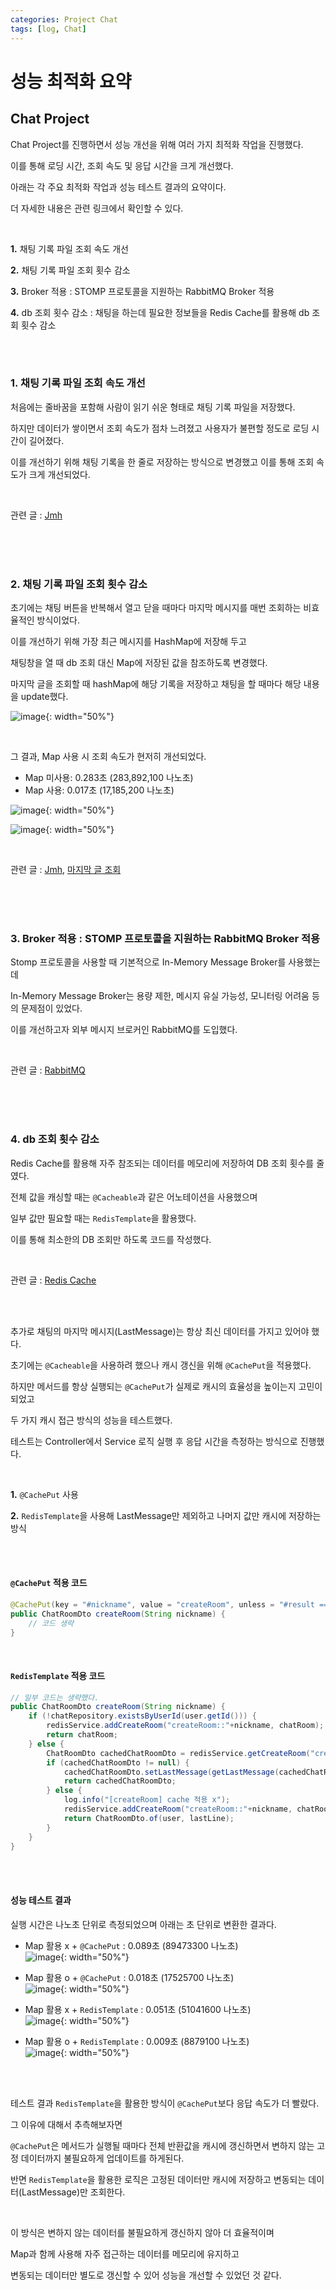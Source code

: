 ```yaml
---
categories: Project Chat
tags: [log, Chat]
---
```


# 성능 최적화 요약 
## Chat Project
Chat Project를 진행하면서 성능 개선을 위해 여러 가지 최적화 작업을 진행했다.

이를 통해 로딩 시간, 조회 속도 및 응답 시간을 크게 개선했다. 

아래는 각 주요 최적화 작업과 성능 테스트 결과의 요약이다.

더 자세한 내용은 관련 링크에서 확인할 수 있다.

<br>

**1.** 채팅 기록 파일 조회 속도 개선

**2.** 채팅 기록 파일 조회 횟수 감소

**3.** Broker 적용 : STOMP 프로토콜을 지원하는 RabbitMQ Broker 적용

**4.** db 조회 횟수 감소 : 채팅을 하는데 필요한 정보들을 Redis Cache를 활용해 db 조회 횟수 감소

<br><br>

### 1. 채팅 기록 파일 조회 속도 개선
처음에는 줄바꿈을 포함해 사람이 읽기 쉬운 형태로 채팅 기록 파일을 저장했다.

하지만 데이터가 쌓이면서 조회 속도가 점차 느려졌고 사용자가 불편할 정도로 로딩 시간이 길어졌다. 

이를 개선하기 위해 채팅 기록을 한 줄로 저장하는 방식으로 변경했고 이를 통해 조회 속도가 크게 개선되었다.

<br>

관련 글 : [Jmh](https://haedal-uni.github.io/posts/JMH/#%ED%8C%8C%EC%9D%BC-%EB%A7%88%EC%A7%80%EB%A7%89-%EA%B8%80%EB%A7%8C-%EC%A1%B0%ED%9A%8C%ED%95%98%EA%B8%B0)

<br><br><br>

### 2. 채팅 기록 파일 조회 횟수 감소
초기에는 채팅 버튼을 반복해서 열고 닫을 때마다 마지막 메시지를 매번 조회하는 비효율적인 방식이었다.

이를 개선하기 위해 가장 최근 메시지를 HashMap에 저장해 두고 

채팅창을 열 때 db 조회 대신 Map에 저장된 값을 참조하도록 변경했다.

마지막 글을 조회할 때 hashMap에 해당 기록을 저장하고 채팅을 할 때마다 해당 내용을 update했다. 

![image](https://github.com/user-attachments/assets/232ab889-b808-416e-80f9-308ec82f6a30){: width="50%"}    

<br>

그 결과, Map 사용 시 조회 속도가 현저히 개선되었다.

- Map 미사용: 0.283초 (283,892,100 나노초)
- Map 사용: 0.017초 (17,185,200 나노초)

![image](https://github.com/user-attachments/assets/faf156f0-7f1c-4ad0-8873-2bbbfb61d509){: width="50%"}    

![image](https://github.com/user-attachments/assets/ddcabf45-2033-4148-8209-2abd7a49b156){: width="50%"}    

<br>

관련 글 : [Jmh](https://haedal-uni.github.io/posts/JMH/#%ED%8C%8C%EC%9D%BC-%EB%A7%88%EC%A7%80%EB%A7%89-%EA%B8%80%EB%A7%8C-%EC%A1%B0%ED%9A%8C%ED%95%98%EA%B8%B0), 
[마지막 글 조회](https://haedal-uni.github.io/posts/%EB%A7%88%EC%A7%80%EB%A7%89-%EA%B8%80-%EC%A1%B0%ED%9A%8C/)     

<br><br><br>

### 3. Broker 적용 : STOMP 프로토콜을 지원하는 RabbitMQ Broker 적용
Stomp 프로토콜을 사용할 때 기본적으로 In-Memory Message Broker를 사용했는데

In-Memory Message Broker는 용량 제한, 메시지 유실 가능성, 모니터링 어려움 등의 문제점이 있었다.

이를 개선하고자 외부 메시지 브로커인 RabbitMQ를 도입했다.

<br>

관련 글 : [RabbitMQ](https://haedal-uni.github.io/posts/RabbitMQ/)     

<br><br><br>

### 4. db 조회 횟수 감소
Redis Cache를 활용해 자주 참조되는 데이터를 메모리에 저장하여 DB 조회 횟수를 줄였다. 

전체 값을 캐싱할 때는 `@Cacheable`과 같은 어노테이션을 사용했으며   

일부 값만 필요할 때는 `RedisTemplate`을 활용했다. 

이를 통해 최소한의 DB 조회만 하도록 코드를 작성했다.

<br>

관련 글 : [Redis Cache](https://haedal-uni.github.io/posts/Redis-Cache/)       

<br><br>

추가로 채팅의 마지막 메시지(LastMessage)는 항상 최신 데이터를 가지고 있어야 했다. 

초기에는 `@Cacheable`을 사용하려 했으나 캐시 갱신을 위해 `@CachePut`을 적용했다. 

하지만 메서드를 항상 실행되는 `@CachePut`가 실제로 캐시의 효율성을 높이는지 고민이 되었고 

두 가지 캐시 접근 방식의 성능을 테스트했다. 

테스트는 Controller에서 Service 로직 실행 후 응답 시간을 측정하는 방식으로 진행했다. 

<br>

**1.** `@CachePut` 사용
   
**2.** `RedisTemplate`을 사용해 LastMessage만 제외하고 나머지 값만 캐시에 저장하는 방식
     
<br><br>

#### `@CachePut` 적용 코드
```java
@CachePut(key = "#nickname", value = "createRoom", unless = "#result == null", cacheManager = "cacheManager")
public ChatRoomDto createRoom(String nickname) {
    // 코드 생략
}
```
<br>

#### `RedisTemplate` 적용 코드
```java
// 일부 코드는 생략했다. 
public ChatRoomDto createRoom(String nickname) {
    if (!chatRepository.existsByUserId(user.getId())) {
        redisService.addCreateRoom("createRoom::"+nickname, chatRoom);
        return chatRoom;
    } else {
        ChatRoomDto cachedChatRoomDto = redisService.getCreateRoom("createRoom::" + nickname);
        if (cachedChatRoomDto != null) {
            cachedChatRoomDto.setLastMessage(getLastMessage(cachedChatRoomDto.getRoomId()));
            return cachedChatRoomDto;
        } else {
            log.info("[createRoom] cache 적용 x");
            redisService.addCreateRoom("createRoom::"+nickname, chatRoom);
            return ChatRoomDto.of(user, lastLine);
        }
    }
}
```

<br><br>

#### 성능 테스트 결과
실행 시간은 나노초 단위로 측정되었으며 아래는 초 단위로 변환한 결과다.
 
- Map 활용 x + `@CachePut` : 0.089초 (89473300 나노초)       
![image](https://github.com/user-attachments/assets/593a16ff-9051-4f95-858e-5ac4b82223e6){: width="50%"}    

- Map 활용 o + `@CachePut` : 0.018초 (17525700 나노초)           
![image](https://github.com/user-attachments/assets/907aa374-b95d-4044-8517-b2839eb23195){: width="50%"}    

- Map 활용 x + `RedisTemplate` : 0.051초 (51041600 나노초)     
![image](https://github.com/user-attachments/assets/8d0997d4-1c29-4942-b3c8-de7022f74ebf){: width="50%"}    


- Map 활용 o + `RedisTemplate` : 0.009초 (8879100 나노초)         
![image](https://github.com/user-attachments/assets/18a81725-5938-445b-8aaa-69246757bebe){: width="50%"}    

<br><br>  

테스트 결과 `RedisTemplate`을 활용한 방식이 `@CachePut`보다 응답 속도가 더 빨랐다. 

그 이유에 대해서 추측해보자면 

`@CachePut`은 메서드가 실행될 때마다 전체 반환값을 캐시에 갱신하면서 변하지 않는 고정 데이터까지 불필요하게 업데이트를 하게된다.

반면 `RedisTemplate`을 활용한 로직은 고정된 데이터만 캐시에 저장하고 변동되는 데이터(LastMessage)만 조회한다.

<br>

이 방식은 변하지 않는 데이터를 불필요하게 갱신하지 않아 더 효율적이며 

Map과 함께 사용해 자주 접근하는 데이터를 메모리에 유지하고

변동되는 데이터만 별도로 갱신할 수 있어 성능을 개선할 수 있었던 것 같다.

